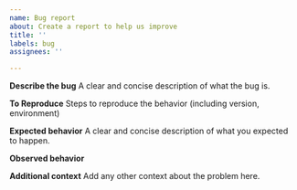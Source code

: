 ```yaml
---
name: Bug report
about: Create a report to help us improve
title: ''
labels: bug
assignees: ''

---
```


**Describe the bug**
A clear and concise description of what the bug is.

**To Reproduce**
Steps to reproduce the behavior (including version, environment)


**Expected behavior**
A clear and concise description of what you expected to happen.

**Observed behavior**


**Additional context**
Add any other context about the problem here.
